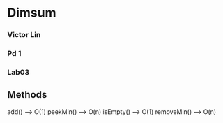 # Dimsum

### Victor Lin
### Pd 1
### Lab03

## Methods
add() --> O(1)
peekMin() --> O(n)
isEmpty() --> O(1)
removeMin() --> O(n)

